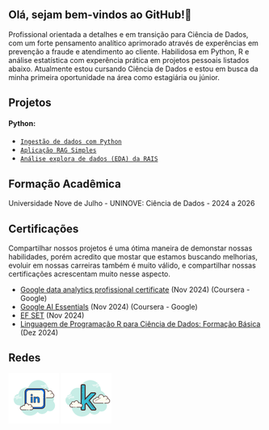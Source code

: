 ## Olá, sejam bem-vindos ao GitHub!👋

Profissional orientada a detalhes e em transição para Ciência de Dados, com um forte pensamento analítico aprimorado através de experências em prevenção a fraude e atendimento ao cliente. Habilidosa em Python, R e análise estatística com experência prática em projetos pessoais listados abaixo. Atualmente estou cursando Ciência de Dados e estou em busca da minha primeira oportunidade na área como estagiária ou júnior.


## Projetos

#### Python:
 - [`Ingestão de dados com Python`](https://github.com/maridiniz/ingestao-de-dados-ftp)
 - [`Aplicação RAG Simples`](https://github.com/maridiniz/simple-rag-application)
 - [`Análise explora de dados (EDA) da RAIS`](https://github.com/maridiniz/EDA-dados-rais)


## Formação Acadêmica
Universidade Nove de Julho - UNINOVE:
Ciência de Dados - 2024 a 2026


## Certificações
Compartilhar nossos projetos é uma ótima maneira de demonstar nossas habilidades, porém acredito que mostar que estamos buscando melhorias, 
evoluir em nossas carreiras também é muito válido, e compartilhar nossas certificações acrescentam muito nesse aspecto.
- [Google data analytics profissional certificate](https://www.credly.com/badges/69c88ebf-7703-4fbb-896f-eb8dc1c7a757/public_url) (Nov 2024) (Coursera - Google)
- [Google AI Essentials](https://www.credly.com/badges/ee309f0a-0bb2-4b03-a50c-d08f435326b9/public_url) (Nov 2024) (Coursera - Google)
- [EF SET](https://cert.efset.org/bh2Mqp) (Nov 2024)
- [Linguagem de Programação R para Ciência de Dados: Formação Básica](https://www.linkedin.com/learning/certificates/f7ae83101511302ebaa55e435cca35a8e7ce2d5b3da75afaaca81a34fefb129a) (Dez 2024)


## Redes
[![Linkedin logo](assets/linkedin.png)](https://www.linkedin.com/in/marianadiniz93)      [![Kaggle](assets/kaggle_icon.png)](https://www.kaggle.com/marianadiniz)


<!--
**maridiniz/maridiniz** is a ✨ _special_ ✨ repository because its `README.md` (this file) appears on your GitHub profile.

Here are some ideas to get you started:

- 🔭 I’m currently working on ...
- 🌱 I’m currently learning ...
- 👯 I’m looking to collaborate on ...
- 🤔 I’m looking for help with ...
- 💬 Ask me about ...
- 📫 How to reach me: ...
- 😄 Pronouns: ...
- ⚡ Fun fact: ...
-->
